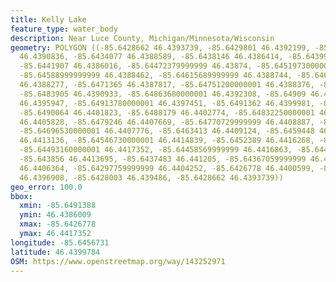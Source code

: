 ```yaml
---
title: Kelly Lake
feature_type: water_body
description: Near Luce County, Michigan/Minnesota/Wisconsin
geometry: POLYGON ((-85.6428662 46.4393739, -85.6429801 46.4392199, -85.64309969999999
  46.4390836, -85.6434077 46.4388589, -85.6438146 46.4386414, -85.6439929 46.4386009,
  -85.6441907 46.4386016, -85.64472379999999 46.43874, -85.64519730000001 46.4389261,
  -85.64588999999999 46.4388462, -85.64615689999999 46.4388744, -85.64653300000001
  46.4388277, -85.6471365 46.4387817, -85.64751200000001 46.4388376, -85.6477886 46.4388795,
  -85.6483905 46.4390933, -85.64863680000001 46.4392308, -85.64909 46.4394988, -85.6491388
  46.4395947, -85.64913780000001 46.4397451, -85.6491362 46.4399981, -85.6490859 46.4401278,
  -85.6490064 46.4401823, -85.6488179 46.4402774, -85.64832250000001 46.4404194, -85.6481039
  46.4405828, -85.6479246 46.4407669, -85.64770729999999 46.4408887, -85.647301 46.4408538,
  -85.64696530000001 46.4407776, -85.6463413 46.4409124, -85.6459448 46.4410615, -85.6456464
  46.4413136, -85.64546730000001 46.4414839, -85.6452389 46.4416268, -85.6451197 46.4416948,
  -85.64493160000001 46.4417352, -85.64458569999999 46.4416863, -85.6442401 46.4416031,
  -85.643856 46.4413695, -85.6437483 46.441205, -85.64367059999999 46.440986, -85.6433663
  46.4406364, -85.64297759999999 46.4404252, -85.6426778 46.4400599, -85.64270999999999
  46.4396908, -85.6428003 46.439486, -85.6428662 46.4393739))
geo_error: 100.0
bbox:
  xmin: -85.6491388
  ymin: 46.4386009
  xmax: -85.6426778
  ymax: 46.4417352
longitude: -85.6456731
latitude: 46.4399784
OSM: https://www.openstreetmap.org/way/143252971
---
```

